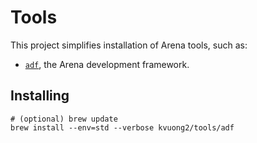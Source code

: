 # Tools

This project simplifies installation of Arena tools, such as:

- [`adf`](http://git.dev.bom.com/summary/webops%2Fadf.git), the Arena development framework.


## Installing


```
# (optional) brew update
brew install --env=std --verbose kvuong2/tools/adf
```

